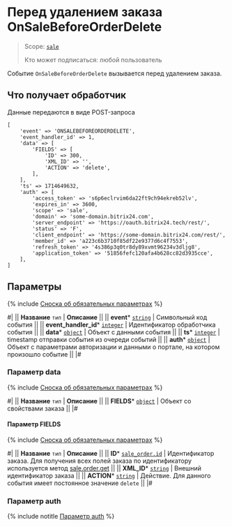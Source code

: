 # Перед удалением заказа OnSaleBeforeOrderDelete

> Scope: [`sale`](../../scopes/permissions.md) 
>
> Кто может подписаться: любой пользователь

Событие `OnSaleBeforeOrderDelete` вызывается перед удалением заказа.

## Что получает обработчик

Данные передаются в виде POST-запроса

```
[
    'event' => 'ONSALEBEFOREORDERDELETE',
    'event_handler_id' => 1,
    'data' => [
        'FIELDS' => [
            'ID' => 300,
            'XML_ID' => '',
            'ACTION' => 'delete',
        ],
    ],
    'ts' => 1714649632,
    'auth' => [
        'access_token' => 's6p6eclrvim6da22ft9ch94ekreb52lv',
        'expires_in' => 3600,
        'scope' => 'sale',
        'domain' => 'some-domain.bitrix24.com',
        'server_endpoint' => 'https://oauth.bitrix24.tech/rest/',
        'status' => 'F',
        'client_endpoint' => 'https://some-domain.bitrix24.com/rest/',
        'member_id' => 'a223c6b3710f85df22e9377d6c4f7553',
        'refresh_token' => '4s386p3q0tr8dy89xvmt96234v3dljg8',
        'application_token' => '51856fefc120afa4b628cc82d3935cce',
    ],
]
```

## Параметры

{% include [Сноска об обязательных параметрах](../../../_includes/required.md) %}

#|
|| **Название**
`тип` | **Описание** ||
|| **event***
[`string`](../../data-types.md) | Символьный код события ||
|| **event_handler_id***
[`integer`](../../data-types.md) | Идентификатор обработчика события ||
|| **data***
[`object`](../../data-types.md) | Объект с данными события ||
|| **ts***
[`integer`](../../data-types.md) | timestamp отправки события из очереди событий ||
|| **auth***
[`object`](../../data-types.md) | Объект с параметрами авторизации и данными о портале, на котором произошло событие ||
|#

### Параметр data

{% include [Сноска об обязательных параметрах](../../../_includes/required.md) %}

#|
|| **Название**
`тип` | **Описание** ||
|| **FIELDS***
[`object`](../../data-types.md) | Объект со свойствами заказа ||
|#

#### Параметр FIELDS

{% include [Сноска об обязательных параметрах](../../../_includes/required.md) %}

#|
|| **Название**
`тип` | **Описание** ||
|| **ID***
[`sale_order.id`](../data-types.md) | Идентификатор заказа. Для получения всех полей заказа по идентификатору используется метод [sale.order.get](../order/sale-order-get.md) ||
|| **XML_ID***
[`string`](../data-types.md) | Внешний идентификатор заказа ||
|| **ACTION***
[`string`](../../data-types.md) | Действие. Для данного события имеет постоянное значение `delete` ||
|#

### Параметр auth

{% include notitle [Параметр auth](../../../_includes/auth-params-in-events.md) %}